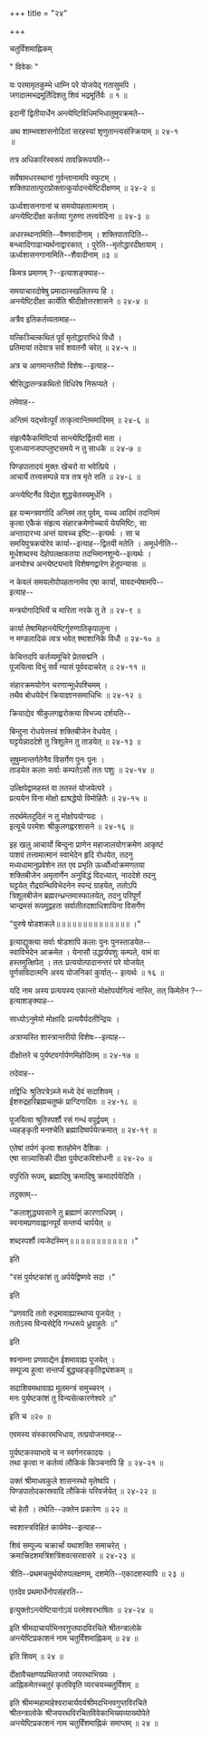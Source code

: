+++
title = "२४"

+++

चतुर्विंशमाह्निकम्  


" विवेकः "   


यः परमामृतकुम्भे धाम्नि परे योजयेद् गतासुमपि ।  
जगदात्मभद्रमूर्तिदिशतु शिवं भद्रमूर्तिर्वः ॥ १ ॥  

इदानीं द्वितीयार्धेन अन्त्येष्टिविधिमभिधातुमुपक्रमते--  


अथ शाम्भवशासनोदितां सरहस्यां शृणुतान्त्यसंस्क्रियाम् ॥ २४-१   
॥  

तत्र अधिकारिस्वरूपं तावन्निरूपयति--  


सर्वेषामधरस्थानां गुर्वन्तानामपि स्फुटम् ।  
शक्तिपातात्पुराप्रोक्तात्कुर्यादन्त्येष्टिदीक्षणम् ॥ २४-२ ॥  

ऊर्ध्वशासनगानां च समयोपहतात्मनाम् ।  
अन्त्येष्टिदीक्षा कर्तव्या गुरुणा तत्त्ववेदिना ॥ २४-३ ॥  


अधरस्थानामिति--वैष्णवादीनाम् । शक्तिपातादिति--  
बन्ध्वादिगाढाभ्यर्थनाद्वारकात् । पुरेति--मृतोद्धारदीक्षायाम् ।  
ऊर्ध्वशासनगानामिति--शैवादीनाम् ॥३ ॥  

किमत्र प्रमाणम् ?--इत्याशङ्क्याह--  


समयाचारदोषेषु प्रमादात्स्खलितस्य हि ।  
अन्त्येष्टिदीक्षा कार्येति श्रीदीक्षोत्तरशासने ॥ २४-४ ॥  


अत्रैव इतिकर्तव्यतामाह--  


यत्किञ्चित्कथितं पूर्वं मृतोद्धाराभिधे विधौ ।  
प्रतिमायां तदेवात्र सर्वं शवतनौ चरेत् ॥ २४-५ ॥  


अत्र च आगमान्तरीयो विशेषः--इत्याह--  


श्रीसिद्धातन्त्रकथितो विधिरेष निरूप्यते ।  


तमेवाह--   


अन्तिमं यद्भवेत्पूर्वं तत्कृत्वान्तिममादिमम् ॥ २४-६ ॥  

संहृत्यैकैकमिष्टिर्या सान्त्येष्टिर्द्वितयी मता ।  
पूजाध्यानजपाप्लुष्टसमये न तु साधके ॥ २४-७ ॥  

पिण्डपातादयं मुक्तः खेचरो वा भवेत्प्रिये ।  
आचार्ये तत्त्वसम्पन्ने यत्र तत्र मृते सति ॥ २४-८ ॥  

अन्त्येष्टिर्नैव विद्येत शुद्धचेतस्यमूर्धनि ।  


इह यन्मन्त्रवर्णादि अन्तिमं तत् पूर्वम्, यच्च आदिमं तदन्तिमं   
कृत्वा एकैकं संहृत्य संहारक्रमेणोच्चार्य येयमिष्टिः, सा   
अन्तादारभ्य अन्तं यावच्च इष्टिः--इत्यर्थः । सा च   
समयिपुत्रकयोरेव कार्या--इत्याह--द्वितयी मतेति । अमूर्धनीति--  
मूर्धशब्दस्य देहोपलक्षकतया तदभिमानशून्ये--इत्यर्थः ।   
अनयोश्च अन्त्येष्ट्यभावे विशेषणद्वारेण हेतूपन्यासः ॥   

न केवलं समयलोपोपहतानामेव एषा कार्या, यावदन्येषामपि--  
इत्याह--  


मन्त्रयोगादिभिर्ये च मारिता नरके तु ते ॥ २४-९ ॥  

कार्या तेषामिहान्त्येष्टिर्गुरुणातिकृपालुना ।  
न मण्डलादिकं त्वत्र भवेत् श्माशानिके विधौ ॥ २४-१० ॥  

केचित्तदपि कर्तव्यमूचिरे प्रेतसद्मनि ।  
पूजयित्वा विभुं सर्वं न्यासं पूर्ववदाचरेत् ॥ २४-११ ॥  

संहारक्रमयोगेन चरणान्मूर्धपश्चिमम् ।  
तथैव बोधयेदेनं क्रियाज्ञानसमाधिभिः ॥ २४-१२ ॥  


क्रियाद्येव श्रीकुलगह्वरोक्त्या विभज्य दर्शयति--  


बिन्दुना रोधयेत्तत्त्वं शक्तिबीजेन वेधयेत् ।  
घट्टयेन्नाददेशे तु त्रिशूलेन तु ताडयेत् ॥ २४-१३ ॥  

सुषुम्नान्तर्गतेनैव विसर्गेण पुनः पुनः ।  
ताडयेत कलाः सर्वाः कम्पतेऽसौ ततः पशुः ॥ २४-१४ ॥  

उत्क्षिपेद्वामहस्तं वा ततस्तं योजयेत्परे ।  
प्रत्ययेन विना मोक्षो ह्यश्रद्धेयो विमोहितैः ॥ २४-१५ ॥  

तदर्थमेतदुदितं न तु मोक्षोपयोग्यदः ।  
इत्यूचे परमेशः श्रीकुलगह्वरशासने ॥ २४-१६ ॥  


इह खलु आचार्यो बिन्दुना प्राणेन महाजालयोगक्रमेण आकृष्टं   
पाशवं तत्त्वमात्मानं स्वाभेदेन हृदि रोधयेत, तदनु   
मध्यधामानुप्रवेशेन तत एव प्रभृति ऊर्ध्वोर्ध्वाक्रमणतया   
शक्तिबीजेन अमृतार्णेन अनुविद्धं विदध्यात्, नाददेशे तदनु   
घट्टयेत् रौद्रग्रन्थिविभेदनेन स्पन्दं ग्राहयेत्, ततोऽपि   
त्रिशूलबीजेन ब्रह्मरन्ध्रन्तमास्फालयेत्, तदनु परिपूर्णं   
चान्द्रमसं रूपमुद्वहता सर्वातीतदशाधिशायिना विसर्गेण  

"पुरुषे षोडशकले॥॥॥॥॥॥॥॥॥॥॥॥॥॥ ।"  

इत्याद्युक्त्या सर्वाः षोडशापि कलाः पुनः पुनस्ताडयेत--  
स्वाविभेदेन आक्रमेत । येनासौ उद्धार्यपशुः कम्पते, वामं वा   
हस्तमुत्क्षिपेत् । ततः प्रत्ययोत्पादानन्तरं परे योजयेत्   
पूर्णसंविदात्मनि अस्य योजनिकां कुर्यात्-- इत्यर्थः ॥ १६ ॥  


यदि नाम अस्य प्रत्ययस्य एकान्तो मोक्षोपयोगित्वं नास्ति, तत् किमेतेन ?--  
इत्याशङ्क्याह--  


साध्योऽनुमेयो मोक्षादिः प्रत्ययैर्यदतीन्द्रियः ।  


अत्राप्यस्ति शास्त्रान्तरीयो विशेषः--इत्याह--  


दीक्षोत्तरे च पुर्यष्टवर्गार्पणमिहोदितम् ॥ २४-१७ ॥  


तदेवाह--   


तद्विधिः श्रुतिपत्रेऽब्जे मध्ये देवं सदाशिवम् ।  
ईशरुद्रहरिब्रह्मचतुष्कं प्राग्दिगादितः ॥ २४-१८ ॥  

पूजयित्वा श्रुतिस्पर्शौ रसं गन्धं वपुर्द्वयम् ।  
ध्यहङ्कृती मनश्चेति ब्रह्मादिष्वर्पयेत्क्रमात् ॥ २४-१९ ॥  

एतेषां तर्पणं कृत्वा शतहोमेन दैशिकः ।  
एषा सान्न्यासिकी दीक्षा पुर्यष्टकविशोधनी ॥ २४-२० ॥  

वपुरिति रूपम्, ब्रह्मादिषु क्रमादिषु क्रमादर्पयेदिति ।  


तदुक्तम्--   

"कलाशुद्ध्यवसाने तु ब्रह्माणं कारणाधिपम् ।  
स्वनामप्रणवाह्वानपूर्वं सन्तर्प्य चार्पयेत् ॥  

शब्दस्पर्शौ त्यजेदस्मिन्॥॥॥॥॥॥॥॥॥॥॥ ।"   

इति  

"रसं पुर्यष्टकांशं तु अर्पयेद्विष्णवे सदा ।"   

इति  

"प्रणवादि ततो रुद्रमावाह्यास्थाप्य पूजयेत् ।  
ततोऽस्य विन्यसेद्देवि गन्धरूपे ध्रुवाहुतेः ॥"   

इति  

श्वनाम्ना प्रणवाद्येन ईशमावाह्य पूजयेत् ।  
सम्पूज्य हुत्वा सन्तर्प्यं बुद्ध्यहङ्कृतिद्व्यंशकम् ॥  

सदाशिवमथावाह्य मूलमन्त्रं समुच्चरन् ।  
मनः पुर्यष्टकांशं तु विन्यसेत्कारणेश्वरे ॥"   

इति च ॥२० ॥  

एवमस्य संस्कारमभिधाय, तत्प्रयोजनमाह--  


पुर्यष्टकस्याभावे च न स्वर्गनरकादयः ।  
तथा कृत्वा न कर्तव्यं लौकिकं किञ्चनापि हि ॥ २४-२१ ॥  

उक्तं श्रीमाधवकुले शासनस्थो मृतेष्वपि ।  
पिण्डपातोदकास्रवादि लौकिकं परिवर्जयेत् ॥ २४-२२ ॥  


चो हेतौ । तथेति--उक्तेन प्रकारेण ॥ २२ ॥  

स्वशास्त्रविहितं कार्यमेव--इत्याह--  


शिवं सम्पूज्य चक्रार्चां यथाशक्ति समाचरेत् ।  
क्रमात्त्रिदशमत्रिंशत्रिंशवत्सरवासरे ॥ २४-२३ ॥  


त्रीति--प्रथमचतुर्थयोरुपलक्षणम्, दशमेति--एकादशस्यापि ॥ २३ ॥  

एतदेव प्रथमार्धेनोपसंहरति--  


इत्युक्तोऽन्त्येष्टियागोऽयं परमेश्वरभाषितः ॥ २४-२४ ॥  



इति श्रीमदाचार्याभिनवगुप्तपादविरचिते श्रीतन्त्रालोके   
अन्त्येष्टिप्रकाशनं नाम चतुर्विंशमाह्निकम् ॥ २४ ॥   


इति शिवम् ॥ २४ ॥  


दीक्षावैचक्षण्यप्रथितजयो जयरथाभिख्यः ।  
आह्निकमेतच्चतुरं कृतविवृति व्यरचयच्चतुर्विंशम् ॥  



इति श्रीमन्महामाहेश्वराचार्यवर्यश्रीमदभिनवगुप्तविरचिते   
श्रीतन्त्रालोके श्रीजयरथविरचितविवेकाभिख्यव्याख्योपेते   
अन्त्येष्टिप्रकाशनं नाम चतुर्विंशमाह्निकं समाप्तम् ॥ २४ ॥  
